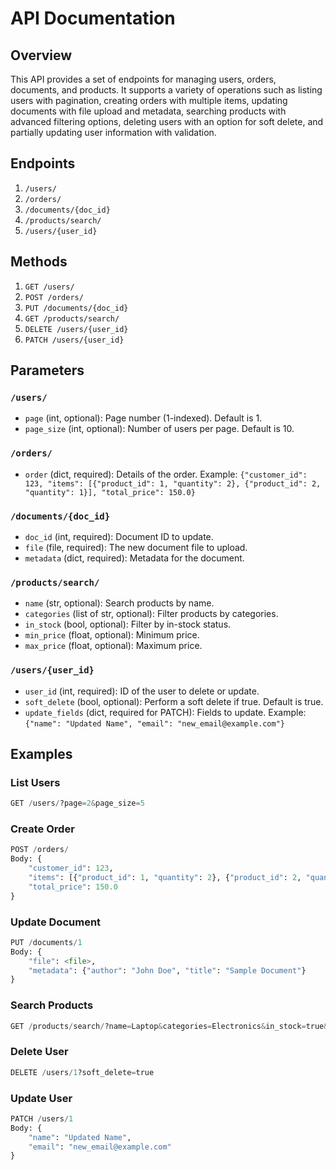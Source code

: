 # API Documentation

## Overview
This API provides a set of endpoints for managing users, orders, documents, and products. It supports a variety of operations such as listing users with pagination, creating orders with multiple items, updating documents with file upload and metadata, searching products with advanced filtering options, deleting users with an option for soft delete, and partially updating user information with validation.

## Endpoints
1. `/users/`
2. `/orders/`
3. `/documents/{doc_id}`
4. `/products/search/`
5. `/users/{user_id}`

## Methods
1. `GET /users/`
2. `POST /orders/`
3. `PUT /documents/{doc_id}`
4. `GET /products/search/`
5. `DELETE /users/{user_id}`
6. `PATCH /users/{user_id}`

## Parameters
### `/users/`
- `page` (int, optional): Page number (1-indexed). Default is 1.
- `page_size` (int, optional): Number of users per page. Default is 10.

### `/orders/`
- `order` (dict, required): Details of the order. Example: `{"customer_id": 123, "items": [{"product_id": 1, "quantity": 2}, {"product_id": 2, "quantity": 1}], "total_price": 150.0}`

### `/documents/{doc_id}`
- `doc_id` (int, required): Document ID to update.
- `file` (file, required): The new document file to upload.
- `metadata` (dict, required): Metadata for the document.

### `/products/search/`
- `name` (str, optional): Search products by name.
- `categories` (list of str, optional): Filter products by categories.
- `in_stock` (bool, optional): Filter by in-stock status.
- `min_price` (float, optional): Minimum price.
- `max_price` (float, optional): Maximum price.

### `/users/{user_id}`
- `user_id` (int, required): ID of the user to delete or update.
- `soft_delete` (bool, optional): Perform a soft delete if true. Default is true.
- `update_fields` (dict, required for PATCH): Fields to update. Example: `{"name": "Updated Name", "email": "new_email@example.com"}`

## Examples
### List Users
```python
GET /users/?page=2&page_size=5
```

### Create Order
```python
POST /orders/
Body: {
    "customer_id": 123,
    "items": [{"product_id": 1, "quantity": 2}, {"product_id": 2, "quantity": 1}],
    "total_price": 150.0
}
```

### Update Document
```python
PUT /documents/1
Body: {
    "file": <file>,
    "metadata": {"author": "John Doe", "title": "Sample Document"}
}
```

### Search Products
```python
GET /products/search/?name=Laptop&categories=Electronics&in_stock=true&min_price=500&max_price=1500
```

### Delete User
```python
DELETE /users/1?soft_delete=true
```

### Update User
```python
PATCH /users/1
Body: {
    "name": "Updated Name",
    "email": "new_email@example.com"
}
```